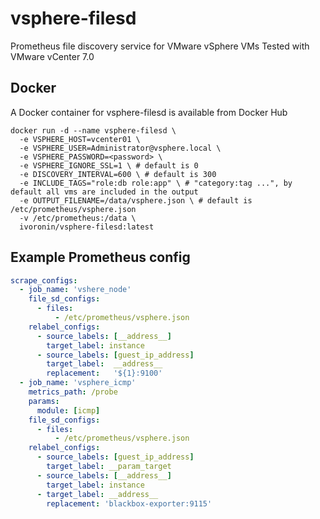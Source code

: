 # vsphere-filesd
Prometheus file discovery service for VMware vSphere VMs
Tested with VMware vCenter 7.0

## Docker
A Docker container for vsphere-filesd is available from Docker Hub
```shell
docker run -d --name vsphere-filesd \
  -e VSPHERE_HOST=vcenter01 \
  -e VSPHERE_USER=Administrator@vsphere.local \
  -e VSPHERE_PASSWORD=<password> \
  -e VSPHERE_IGNORE_SSL=1 \ # default is 0
  -e DISCOVERY_INTERVAL=600 \ # default is 300
  -e INCLUDE_TAGS="role:db role:app" \ # "category:tag ...", by default all vms are included in the output
  -e OUTPUT_FILENAME=/data/vsphere.json \ # default is /etc/prometheus/vsphere.json
  -v /etc/prometheus:/data \
  ivoronin/vsphere-filesd:latest
``` 

## Example Prometheus config
```yaml
scrape_configs:
  - job_name: 'vshere_node'
    file_sd_configs:
      - files:
          - /etc/prometheus/vsphere.json
    relabel_configs:
      - source_labels: [__address__]
        target_label: instance
      - source_labels: [guest_ip_address]
        target_label:  __address__
        replacement:   '${1}:9100'
  - job_name: 'vsphere_icmp'
    metrics_path: /probe
    params:
      module: [icmp]
    file_sd_configs:
      - files:
          - /etc/prometheus/vsphere.json
    relabel_configs:
      - source_labels: [guest_ip_address]
        target_label: __param_target
      - source_labels: [__address__]
        target_label: instance
      - target_label: __address__
        replacement: 'blackbox-exporter:9115'
```
